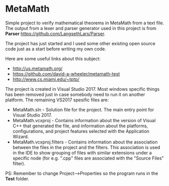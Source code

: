# MetaMath
Simple project to verify mathematical theorems in MetaMath from a text file. The output from a lexer and parser generator used in this project is from **Parser** <https://github.com/LangsethLars/Parser>.

The project has just started and I used some other existing open source code just as a start before writing my own code.

Here are some useful links about this subject:
* <http://us.metamath.org/>
* <https://github.com/david-a-wheeler/metamath-test>
* <http://www.cs.miami.edu/~tptp/>

The project is created in Visual Studio 2017. Most windows specific things has been removed just in case somebody need to run it on another platform. The remaining VS2017 spesific files are:
* MetaMath.sln - 
  Solution file for the project. The main entry point for Visual Studio 2017.
* MetaMath.vcxproj - 
  Contains information about the version of Visual C++ that generated the file, and information about the platforms, configurations, and project features selected with the Application Wizard.
* MetaMath.vcxproj.filters - 
  Contains information about the association between the files in the project and the filters. This association is used in the IDE to show grouping of files with similar extensions under a specific node (for e.g. ".cpp" files are associated with the "Source Files" filter).

PS: Remember to change Project-->Properties so the program runs in the **Test** folder.